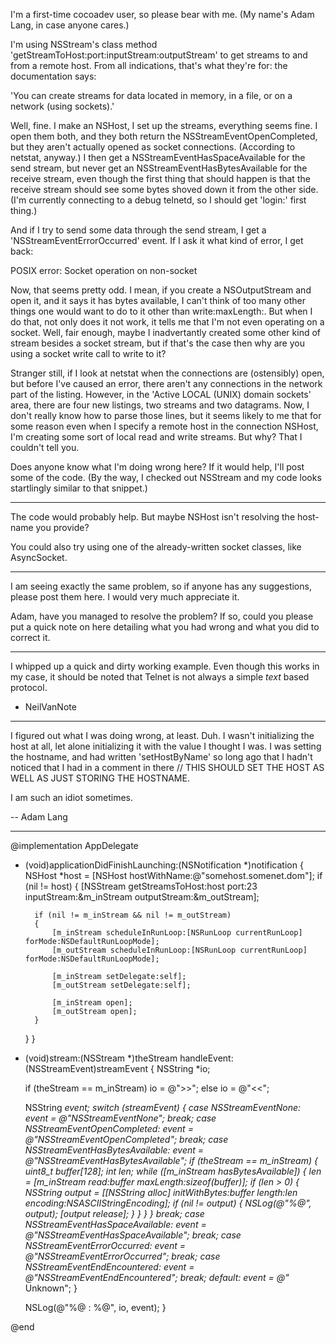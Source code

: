 I'm a first-time cocoadev user, so please bear with me.  (My name's Adam Lang, in case anyone cares.)

I'm using NSStream's class method 'getStreamToHost:port:inputStream:outputStream' to get streams to and from a remote host. From all indications, that's what they're for: the documentation says: 

'You can create streams for data located in memory, in a file, or on a network (using sockets).' 

Well, fine. I make an NSHost, I set up the streams, everything seems fine. I open them both, and they both return the NSStreamEventOpenCompleted, but they aren't actually opened as socket connections. (According to netstat, anyway.) I then get a NSStreamEventHasSpaceAvailable for the send stream, but never get an NSStreamEventHasBytesAvailable for the receive stream, even though the first thing that should happen is that the receive stream should see some bytes shoved down it from the other side. (I'm currently connecting to a debug telnetd, so I should get 'login:' first thing.) 

And if I try to send some data through the send stream, I get a 'NSStreamEventErrorOccurred' event. If I ask it what kind of error, I get back: 

POSIX error: Socket operation on non-socket 

Now, that seems pretty odd. I mean, if you create a NSOutputStream and open it, and it says it has bytes available, I can't think of too many other things one would want to do to it other than write:maxLength:. But when I do that, not only does it not work, it tells me that I'm not even operating on a socket. Well, fair enough, maybe I inadvertantly created some other kind of stream besides a socket stream, but if that's the case then why are you using a socket write call to write to it?

Stranger still, if I look at netstat when the connections are (ostensibly) open, but before I've caused an error, there aren't any connections in the network part of the listing. However, in the 'Active LOCAL (UNIX) domain sockets' area, there are four new listings, two streams and two datagrams. Now, I don't really know how to parse those lines, but it seems likely to me that for some reason even when I specify a remote host in the connection NSHost, I'm creating some sort of local read and write streams. But why? That I couldn't tell you. 

Does anyone know what I'm doing wrong here?  If it would help, I'll post some of the code.  (By the way, I checked out NSStream and my code looks startlingly similar to that snippet.)

----

The code would probably help. But maybe NSHost isn't resolving the host-name you provide?

You could also try using one of the already-written socket classes, like AsyncSocket.

----

I am seeing exactly the same problem, so if anyone has any suggestions, please post them here. I would very much appreciate it.

Adam, have you managed to resolve the problem? If so, could you please put a quick note on here detailing what you had wrong and what you did to correct it.

----

I whipped up a quick and dirty working example. Even though this works in my case, it should be noted that Telnet is not always a simple *text* based protocol.

- NeilVanNote

----

I figured out what I was doing wrong, at least.  Duh.  I wasn't initializing the host at all, let alone initializing it with the value I thought I was.  I was setting the hostname, and had written 'setHostByName' so long ago that I hadn't noticed that I had in a comment in there // THIS SHOULD SET THE HOST AS WELL AS JUST STORING THE HOSTNAME.

I am such an idiot sometimes.

-- Adam Lang

----

    
@implementation AppDelegate

- (void)applicationDidFinishLaunching:(NSNotification *)notification
{
	NSHost *host = [NSHost hostWithName:@"somehost.somenet.dom"];
	if (nil != host)
	{
		[NSStream getStreamsToHost:host port:23 inputStream:&m_inStream outputStream:&m_outStream];
		
		if (nil != m_inStream && nil != m_outStream)
		{
			[m_inStream scheduleInRunLoop:[NSRunLoop currentRunLoop] forMode:NSDefaultRunLoopMode];
			[m_outStream scheduleInRunLoop:[NSRunLoop currentRunLoop] forMode:NSDefaultRunLoopMode];
		
			[m_inStream setDelegate:self];
			[m_outStream setDelegate:self];
			
			[m_inStream open];
			[m_outStream open];
		}
	}
}

- (void)stream:(NSStream *)theStream handleEvent:(NSStreamEvent)streamEvent
{
	NSString *io;
	
	if (theStream == m_inStream)
		io = @">>";
	else
		io = @"<<";
	
	NSString *event;
	switch (streamEvent)
	{
		case NSStreamEventNone:
			event = @"NSStreamEventNone";
			break;
		case NSStreamEventOpenCompleted:
			event = @"NSStreamEventOpenCompleted";
			break;
		case NSStreamEventHasBytesAvailable:
			event = @"NSStreamEventHasBytesAvailable";
			if (theStream == m_inStream)
			{
				uint8_t buffer[128];
				int len;
				while ([m_inStream hasBytesAvailable])
				{
					len = [m_inStream read:buffer maxLength:sizeof(buffer)];
					if (len > 0)
					{
						NSString *output = [[NSString alloc] initWithBytes:buffer length:len encoding:NSASCIIStringEncoding];
						if (nil != output)
						{
							NSLog(@"%@", output);
							[output release];
						}
					}
				}
			}
			break;
		case NSStreamEventHasSpaceAvailable:
			event = @"NSStreamEventHasSpaceAvailable";
			break;
		case NSStreamEventErrorOccurred:
			event = @"NSStreamEventErrorOccurred";
			break;
		case NSStreamEventEndEncountered:
			event = @"NSStreamEventEndEncountered";
			break;
		default:
			event = @"** Unknown";
	}

	NSLog(@"%@ : %@", io, event);
}

@end
